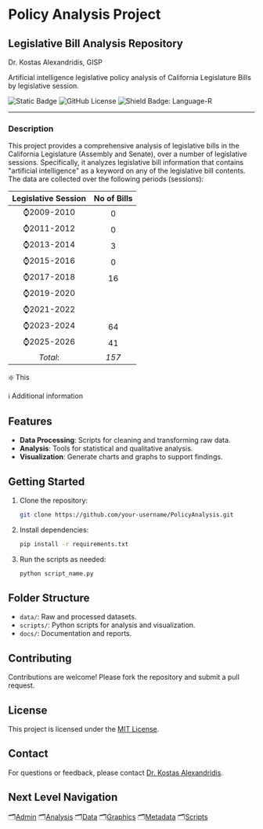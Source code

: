 # Policy Analysis Project
## Legislative Bill Analysis Repository

Dr. Kostas Alexandridis, GISP

Artificial intelligence legislative policy analysis of California Legislature Bills by legislative session.

![Static Badge](https://img.shields.io/badge/Policy%20Analysis-GitHub?style=plastic&logo=github&logoSize=auto&label=GitHub&labelColor=navy) ![GitHub License](https://img.shields.io/github/license/ktalexan/PolicyAnalysis?style=plastic&labelColor=black) ![Shield Badge: Language-R](https://img.shields.io/static/v1?style=plastic&label=language&message=R&logo=R&color=blue&logoColor=blue&labelColor=black)

----

### Description

This project provides a comprehensive analysis of legislative bills in the California Legislature (Assembly and Senate), over a number of legislative sessions. Specifically, it analyzes legislative bill information that contains "artificial intelligence" as a keyword on any of the legislative bill contents. The data are collected over the following periods (sessions):

| Legislative Session | No of Bills |
|:------:|:-------------:|
| :watch:2009-2010 | 0 |
| :watch:2011-2012 | 0 |
| :watch:2013-2014 | 3 |
| :watch:2015-2016 | 0 |
| :watch:2017-2018 | 16 |
| :watch:2019-2020 | |
| :watch:2021-2022 | |
| :watch:2023-2024 | 64 |
| :watch:2025-2026 | 41 |
| *Total*: | *157* |

:sparkle: This

:information_source: Additional information


## Features

- **Data Processing**: Scripts for cleaning and transforming raw data.
- **Analysis**: Tools for statistical and qualitative analysis.
- **Visualization**: Generate charts and graphs to support findings.

## Getting Started

1. Clone the repository:
    ```bash
    git clone https://github.com/your-username/PolicyAnalysis.git
    ```
2. Install dependencies:
    ```bash
    pip install -r requirements.txt
    ```
3. Run the scripts as needed:
    ```bash
    python script_name.py
    ```

## Folder Structure

- `data/`: Raw and processed datasets.
- `scripts/`: Python scripts for analysis and visualization.
- `docs/`: Documentation and reports.

## Contributing

Contributions are welcome! Please fork the repository and submit a pull request.

## License

This project is licensed under the [MIT License](LICENSE).

## Contact

For questions or feedback, please contact [Dr. Kostas Alexandridis](mailto:ktalexan@outlook.com).


## Next Level Navigation

:card_index_dividers:[Admin](./admin/)  :card_index_dividers:[Analysis](./analysis/)  :card_index_dividers:[Data](./data/)   :card_index_dividers:[Graphics](./graphics/)  :card_index_dividers:[Metadata](./metadata/)  :card_index_dividers:[Scripts](./scripts/)
